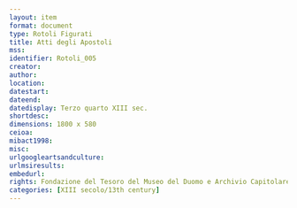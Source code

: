 ```yaml
---
layout: item
format: document
type: Rotoli Figurati
title: Atti degli Apostoli
mss:
identifier: Rotoli_005
creator: 
author: 
location: 
datestart: 
dateend: 
datedisplay: Terzo quarto XIII sec.
shortdesc: 
dimensions: 1800 x 580
ceioa: 
mibact1998: 
misc: 
urlgoogleartsandculture: 
urlmsiresults: 
embedurl: 
rights: Fondazione del Tesoro del Museo del Duomo e Archivio Capitolare
categories: [XIII secolo/13th century]
---
```

